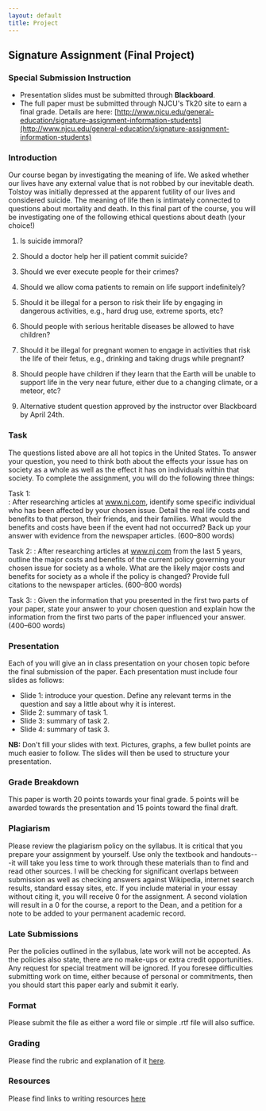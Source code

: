```yaml
---
layout: default
title: Project
---
```


## Signature Assignment (Final Project)

### Special Submission Instruction
+ Presentation slides must be submitted through **Blackboard**.
+ The full paper must be submitted through NJCU's Tk20 site to earn a final grade. Details are here: [http://www.njcu.edu/general-education/signature-assignment-information-students](http://www.njcu.edu/general-education/signature-assignment-information-students) 

### Introduction 

Our course began by investigating the meaning of life. We asked whether our lives have any external value that is not robbed by our inevitable death. Tolstoy was initially depressed at the apparent futility of our lives and considered suicide. The meaning of life then is intimately connected to questions about mortality and death. In this final part of the course, you will be investigating one of the following ethical questions about death (your choice!)

1.  Is suicide immoral? 

2.  Should a doctor help her ill patient commit suicide?

3.  Should we ever execute people for their crimes?

4.  Should we allow coma patients to remain on life support indefinitely? 

5.  Should it be illegal for a person to risk their life by engaging in dangerous activities, e.g., hard drug use, extreme sports, etc? 

6.  Should people with serious heritable diseases be allowed to have children?

7.  Should it be illegal for pregnant women to engage in activities that risk the life of their fetus, e.g., drinking and taking drugs while pregnant? 

8. Should people have children if they learn that the Earth will be unable to support life in the very near future, either due to a changing climate, or a meteor, etc? 

9. Alternative student question approved by the instructor over Blackboard by April 24th.  

### Task 
The questions listed above are all hot topics in the United States. To answer your question, you need to think both about the effects your issue has on society as a whole as well as the effect it has on individuals within that society. To complete the assignment, you will do the following three things: 

Task 1:  
: After researching articles at www.nj.com, identify some specific individual who has been affected by your chosen issue. Detail the real life costs and benefits to that person, their friends, and their families. What would the benefits and costs have been if the event had not occurred? Back up your answer with evidence from the newspaper articles. (600–800 words)

Task 2:
: After researching articles at www.nj.com from the last 5 years, outline the major costs and benefits of the current policy governing your chosen issue for society as a whole. What are the likely major costs and benefits for society as a whole if the  policy is changed? Provide full citations to the newspaper articles. (600–800 words)

Task 3:
: Given the information that you presented in the first two parts of your paper, state your answer to your chosen question and explain how the information from the first two parts of the paper influenced your answer. (400–600 words)

### Presentation
Each of you will give an in class presentation on your chosen topic before the final submission of the paper. Each presentation must include four slides as follows: 
+ Slide 1: introduce your question. Define any relevant terms in the question and say a little about why it is interest. 
+ Slide 2: summary of task 1. 
+ Slide 3: summary of task 2. 
+ Slide 4: summary of task 3. 

**NB:** Don't fill your slides with text. Pictures, graphs, a few bullet points are much easier to follow. The slides will then be used to structure your presentation. 

### Grade Breakdown


This paper is worth 20 points towards your final grade. 5 points will be awarded towards the presentation and 15 points toward the final draft. 



### Plagiarism

Please review the plagiarism policy on the syllabus. It is critical that you prepare your assignment by yourself. Use only the textbook and handouts---it will take you less time to work through these materials than to find and read other sources. I will be checking for significant overlaps between submission as well as checking answers against Wikipedia, internet search results, standard essay sites, etc. If you include material in your essay without citing it, you will receive 0 for the assignment. A second violation will result in a 0 for the course, a report to the Dean, and a petition for a note to be added to your permanent academic record. 



### Late Submissions

Per the policies outlined in the syllabus, late work will not be accepted. As the policies also state, there are no make-ups or extra credit opportunities. Any request for special treatment will be ignored. If you foresee difficulties submitting work on time, either because of personal or commitments, then you should start this paper early and submit it early. 

### Format
Please submit the file as either a word file or simple .rtf file will also suffice.

### Grading
Please find the rubric and explanation of it [here](/Teaching/Grading/).

### Resources
Please find links to writing resources [here](/Teaching/Resources/)


